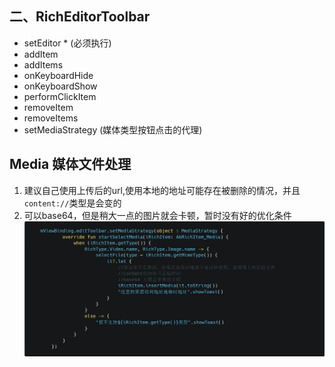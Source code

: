 ## 二、RichEditorToolbar

- setEditor * (必须执行)
- addItem
- addItems
- onKeyboardHide
- onKeyboardShow
- performClickItem
- removeItem
- removeItems
- setMediaStrategy (媒体类型按钮点击的代理)

## Media 媒体文件处理
1. 建议自己使用上传后的url,使用本地的地址可能存在被删除的情况，并且`content://`类型是会变的
2. 可以base64，但是稍大一点的图片就会卡顿，暂时没有好的优化条件
![image/img.png](../image/img.png)